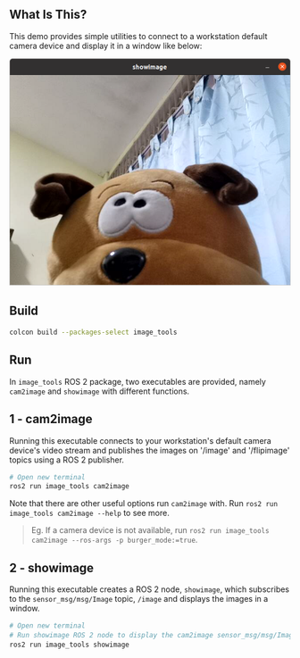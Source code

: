 ## **What Is This?**

This demo provides simple utilities to connect to a workstation default camera device and display it in a window like below:

![](img/result.png)

## **Build**

```bash
colcon build --packages-select image_tools
```

## **Run**

In `image_tools` ROS 2 package, two executables are provided, namely `cam2image` and `showimage` with different functions.

## **1 - cam2image**
Running this executable connects to your workstation's default camera device's video stream and publishes the images on '/image' and '/flipimage' topics using a ROS 2 publisher.

```bash
# Open new terminal
ros2 run image_tools cam2image
```

Note that there are other useful options run `cam2image` with. Run `ros2 run image_tools cam2image --help` to see more.
>
> Eg. If a camera device is not available, run `ros2 run image_tools cam2image --ros-args -p burger_mode:=true`.

## **2 - showimage**
Running this executable creates a ROS 2 node, `showimage`, which subscribes to the `sensor_msg/msg/Image` topic, `/image` and displays the images in a window.

```bash
# Open new terminal
# Run showimage ROS 2 node to display the cam2image sensor_msg/msg/Image messages.
ros2 run image_tools showimage
```
